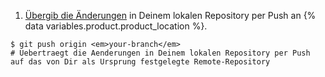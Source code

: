 1. [Übergib die Änderungen](/articles/pushing-commits-to-a-remote-repository/) in Deinem lokalen Repository per Push an {% data variables.product.product_location %}.
  ```shell
  $ git push origin <em>your-branch</em>
  # Uebertraegt die Aenderungen in Deinem lokalen Repository per Push auf das von Dir als Ursprung festgelegte Remote-Repository
  ```
